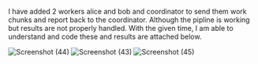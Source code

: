 I have added 2 workers alice and bob and coordinator to send them work chunks and report back to the coordinator.
Although the pipline is working but results are not properly handled.
With the given time, I am able to understand and code these and results are attached below.

![Screenshot (44)](https://github.com/user-attachments/assets/ec22ba9b-54b0-46e8-8f45-59036ed78ab3)
![Screenshot (43)](https://github.com/user-attachments/assets/21d73b4e-b3e8-4a82-863b-57f652fa12f6)
![Screenshot (45)](https://github.com/user-attachments/assets/ecdb76ae-2460-4f0f-9fd6-318a6ab344fb)
